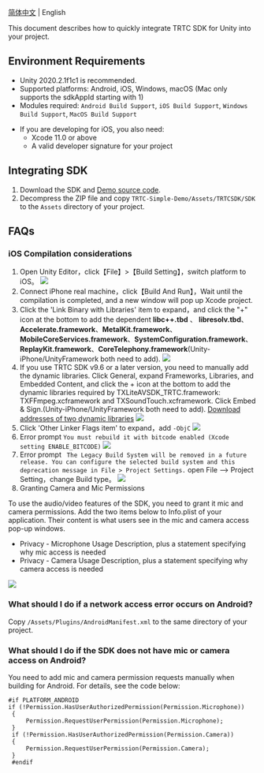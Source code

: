 [简体中文](./README-zh_CN.md) | English

This document describes how to quickly integrate TRTC SDK for Unity into your project.

## Environment Requirements
* Unity 2020.2.1f1c1 is recommended.
* Supported platforms: Android, iOS, Windows, macOS (Mac only supports the sdkAppId starting with 1)
* Modules required: `Android Build Support`, `iOS Build Support`, `Windows Build Support`, `MacOS Build Support`
- If you are developing for iOS, you also need:
  - Xcode 11.0 or above
  - A valid developer signature for your project

## Integrating SDK
1. Download the SDK and [Demo source code](https://github.com/LiteAVSDK/TRTC_Unity).
2. Decompress the ZIP file and copy `TRTC-Simple-Demo/Assets/TRTCSDK/SDK` to the `Assets` directory of your project.

## FAQs
### iOS Compilation considerations
1. Open Unity Editor，click【File】>【Build Setting】，switch platform to iOS。
![](https://tccweb-1258344699.cos.ap-nanjing.myqcloud.com/sdk/trtc/unity/ios.png)
2. Connect iPhone real machine，click【Build And Run】，Wait until the compilation is completed, and a new window will pop up Xcode project.
3. Click the 'Link Binary with Libraries' item to expand，and click the "+" icon at the bottom to add the dependent **libc++.tbd** 、 **libresolv.tbd**、**Accelerate.framework**、**MetalKit.framework**、**MobileCoreServices.framework**、**SystemConfiguration.framework**、**ReplayKit.framework**、**CoreTelephony.framework**(Unity-iPhone/UnityFramework both need to add).
![](https://imgcache.qq.com/operation/dianshi/other/link.743c57b230fa1be24a2226b6cd1c99378eca81ca.png)
4. If you use TRTC SDK v9.6 or a later version, you need to manually add the dynamic libraries.
Click General, expand Frameworks, Libraries, and Embedded Content, and click the + icon at the bottom to add the dynamic libraries required by TXLiteAVSDK_TRTC.framework: TXFFmpeg.xcframework and TXSoundTouch.xcframework. Click Embed & Sign.(Unity-iPhone/UnityFramework both need to add). [Download addresses of two dynamic libraries](https://liteav.sdk.qcloud.com/download/latest/TXLiteAVSDK_TRTC_iOS_latest.zip)
![](https://imgcache.qq.com/operation/dianshi/other/unity.ca7b6e717bf7b34e4f08a7e688ff59bf49d92217.png)
5. Click 'Other Linker Flags item' to expand，add `-ObjC`
![](https://imgcache.qq.com/operation/dianshi/other/8.6-objc.e0df060a638c1056fc07d1cb51c303a9de5b542f.png)
6. Error prompt `You must rebuild it with bitcode enabled (Xcode setting ENABLE_BITCODE)`
![](https://imgcache.qq.com/operation/dianshi/other/enable.d0cd40914b1d60e74bcc32b0c14ad5afbca4d1ee.png)
7. Error prompt ` The Legacy Build System will be removed in a future release. You can configure the selected build system and this deprecation message in File > Project Settings.`
open File —> Project Setting，change Build type。
![](https://imgcache.qq.com/operation/dianshi/other/newBuild.af51c956404867ac237269e78da8ee8e2c556bd1.png)
8. Granting Camera and Mic Permissions

To use the audio/video features of the SDK, you need to grant it mic and camera permissions. Add the two items below to Info.plist of your application. Their content is what users see in the mic and camera access pop-up windows.

* Privacy - Microphone Usage Description, plus a statement specifying why mic access is needed
* Privacy - Camera Usage Description, plus a statement specifying why camera access is needed

![](https://main.qcloudimg.com/raw/7c483aae65f64cd2bf35b55d9c896a52.png)

### What should I do if a network access error occurs on Android?
Copy `/Assets/Plugins/AndroidManifest.xml` to the same directory of your project.

### What should I do if the SDK does not have mic or camera access on Android?
You need to add mic and camera permission requests manually when building for Android. For details, see the code below:
```
#if PLATFORM_ANDROID
if (!Permission.HasUserAuthorizedPermission(Permission.Microphone))
 {
     Permission.RequestUserPermission(Permission.Microphone);
 }
 if (!Permission.HasUserAuthorizedPermission(Permission.Camera))
 {
     Permission.RequestUserPermission(Permission.Camera);
 }
 #endif
```  


